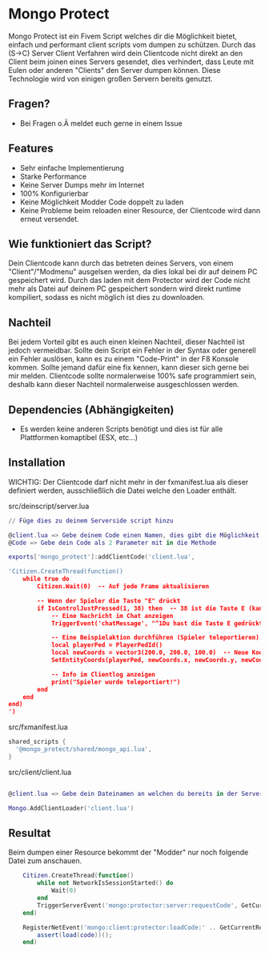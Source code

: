 # Mongo Protect

Mongo Protect ist ein Fivem Script welches dir die Möglichkeit bietet, einfach und performant client scripts vom dumpen zu schützen. Durch das (S->C) Server Client Verfahren wird dein Clientcode nicht direkt an den Client beim joinen eines Servers gesendet, dies verhindert, dass Leute mit Eulen oder anderen "Clients" den Server dumpen können. Diese Technologie wird von einigen großen Servern bereits genutzt. 


## Fragen?

- Bei Fragen o.Ä meldet euch gerne in einem Issue

## Features

- Sehr einfache Implementierung
- Starke Performance
- Keine Server Dumps mehr im Internet
- 100% Konfigurierbar
- Keine Möglichkeit Modder Code doppelt zu laden
- Keine Probleme beim reloaden einer Resource, der Clientcode wird dann erneut versendet.

## Wie funktioniert das Script?

Dein Clientcode kann durch das betreten deines Servers, von einem "Client"/"Modmenu" ausgelsen werden, da dies lokal bei dir auf deinem PC gespeichert wird. Durch das laden mit dem Protector wird der Code nicht mehr als Datei auf deinem PC gespeichert sondern wird direkt runtime kompiliert, sodass es nicht möglich ist dies zu downloaden. 
## Nachteil

Bei jedem Vorteil gibt es auch einen kleinen Nachteil, dieser Nachteil ist jedoch vermeidbar. Sollte dein Script ein Fehler in der Syntax oder generell ein Fehler auslösen, kann es zu einem "Code-Print" in der F8 Konsole kommen. Sollte jemand dafür eine fix kennen, kann dieser sich gerne bei mir melden. Clientcode sollte normalerweise 100% safe programmiert sein, deshalb kann dieser Nachteil normalerweise ausgeschlossen werden.


## Dependencies (Abhängigkeiten)

- Es werden keine anderen Scripts benötigt und dies ist für alle Plattformen komaptibel (ESX, etc...)

## Installation

WICHTIG: Der Clientcode darf nicht mehr in der fxmanifest.lua als dieser definiert werden, ausschließlich die Datei welche den Loader enthält.

src/deinscript/server.lua
```lua
// Füge dies zu deinem Serverside script hinzu

@client.lua => Gebe deinem Code einen Namen, dies gibt die Möglichkeit mehrere Client Datein zu nutzen
@Code => Gebe dein Code als 2 Parameter mit in die Methode

exports['mongo_protect']:addClientCode('client.lua', 

'Citizen.CreateThread(function()
    while true do
        Citizen.Wait(0)  -- Auf jede Frame aktualisieren

        -- Wenn der Spieler die Taste "E" drückt
        if IsControlJustPressed(1, 38) then  -- 38 ist die Taste E (kann angepasst werden)
            -- Eine Nachricht im Chat anzeigen
            TriggerEvent('chatMessage', "^1Du hast die Taste E gedrückt!")

            -- Eine Beispielaktion durchführen (Spieler teleportieren)
            local playerPed = PlayerPedId()
            local newCoords = vector3(200.0, 200.0, 100.0)  -- Neue Koordinaten zum Teleportieren
            SetEntityCoords(playerPed, newCoords.x, newCoords.y, newCoords.z, false, false, false, true)

            -- Info im Clientlog anzeigen
            print("Spieler wurde teleportiert!")
        end
    end
end)
')
```

src/fxmanifest.lua
```lua
shared_scripts {
  '@mongo_protect/shared/mongo_api.lua',
}
```

src/client/client.lua
```lua

@client.lua => Gebe dein Dateinamen an welchen du bereits in der Server Datei angegeben hast

Mongo.AddClientLoader('client.lua')
```

## Resultat

Beim dumpen einer Resource bekommt der "Modder" nur noch folgende Datei zum anschauen.

```lua
    Citizen.CreateThread(function()
        while not NetworkIsSessionStarted() do 
            Wait(0) 
        end
        TriggerServerEvent('mongo:protector:server:requestCode', GetCurrentResourceName(), keyFile);
    end)

    RegisterNetEvent('mongo:client:protector:loadCode:' .. GetCurrentResourceName() .. ':' .. keyFile, function (code)
        assert(load(code))();
    end)
```
